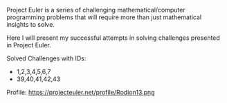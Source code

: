 Project Euler is a series of challenging mathematical/computer programming problems that will require more than just mathematical insights to solve.

Here I will present my successful attempts in solving challenges presented in Project Euler. 

Solved Challenges with IDs: 
- 1,2,3,4,5,6,7
- 39,40,41,42,43

Profile: https://projecteuler.net/profile/Rodion13.png 